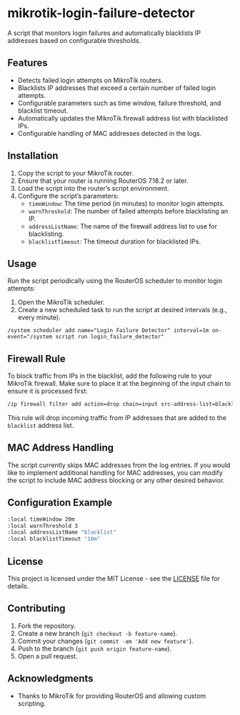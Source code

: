 
# mikrotik-login-failure-detector

A script that monitors login failures and automatically blacklists IP addresses based on configurable thresholds.

## Features

- Detects failed login attempts on MikroTik routers.
- Blacklists IP addresses that exceed a certain number of failed login attempts.
- Configurable parameters such as time window, failure threshold, and blacklist timeout.
- Automatically updates the MikroTik firewall address list with blacklisted IPs.
- Configurable handling of MAC addresses detected in the logs.

## Installation

1. Copy the script to your MikroTik router.
2. Ensure that your router is running RouterOS 7.18.2 or later.
3. Load the script into the router’s script environment.
4. Configure the script’s parameters:
   - `timeWindow`: The time period (in minutes) to monitor login attempts.
   - `warnThreshold`: The number of failed attempts before blacklisting an IP.
   - `addressListName`: The name of the firewall address list to use for blacklisting.
   - `blacklistTimeout`: The timeout duration for blacklisted IPs.

## Usage

Run the script periodically using the RouterOS scheduler to monitor login attempts:

1. Open the MikroTik scheduler.
2. Create a new scheduled task to run the script at desired intervals (e.g., every minute).

```shell
/system scheduler add name="Login Failure Detector" interval=1m on-event="/system script run login_failure_detector"
```

## Firewall Rule

To block traffic from IPs in the blacklist, add the following rule to your MikroTik firewall. Make sure to place it at the beginning of the input chain to ensure it is processed first:

```bash
/ip firewall filter add action=drop chain=input src-address-list=blacklist
```

This rule will drop incoming traffic from IP addresses that are added to the `blacklist` address list.

## MAC Address Handling

The script currently skips MAC addresses from the log entries. If you would like to implement additional handling for MAC addresses, you can modify the script to include MAC address blocking or any other desired behavior.

## Configuration Example

```bash
:local timeWindow 20m
:local warnThreshold 3
:local addressListName "blacklist"
:local blacklistTimeout "10m"
```

## License

This project is licensed under the MIT License - see the [LICENSE](LICENSE) file for details.

## Contributing

1. Fork the repository.
2. Create a new branch (`git checkout -b feature-name`).
3. Commit your changes (`git commit -am 'Add new feature'`).
4. Push to the branch (`git push origin feature-name`).
5. Open a pull request.

## Acknowledgments

- Thanks to MikroTik for providing RouterOS and allowing custom scripting.
